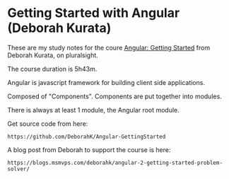 # Getting Started with Angular (Deborah Kurata)


These are my study notes for the coure [Angular: Getting Started](https://app.pluralsight.com/library/courses/angular-2-getting-started-update/table-of-contents) from Deborah Kurata, on pluralsight.

The course duration is 5h43m.


Angular is javascript framework for building client side applications.

Composed of "Components". Components are put together into modules. 

There is always at least 1 module, the Angular root module.

Get source code from here:

    https://github.com/DeborahK/Angular-GettingStarted

A blog post from Deborah to support the course is here:

    https://blogs.msmvps.com/deborahk/angular-2-getting-started-problem-solver/

